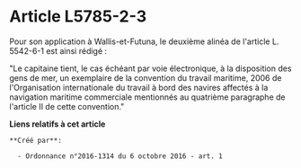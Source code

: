 # Article L5785-2-3

Pour son application à Wallis-et-Futuna, le deuxième alinéa de l'article L. 5542-6-1 est ainsi rédigé : 

"Le capitaine tient, le cas échéant par voie électronique, à la disposition des gens de mer, un exemplaire de la convention
du travail maritime, 2006 de l'Organisation internationale du travail à bord des navires affectés à la navigation maritime
commerciale mentionnés au quatrième paragraphe de l'article II de cette convention."

**Liens relatifs à cet article**

	**Créé par**:

	  - Ordonnance n°2016-1314 du 6 octobre 2016 - art. 1

